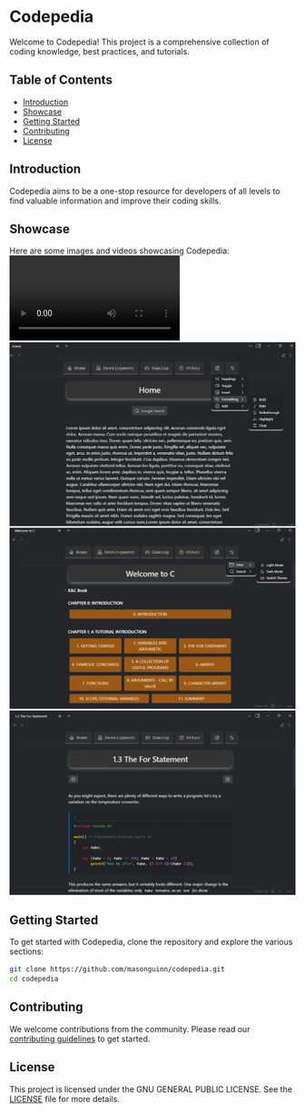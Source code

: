 # Codepedia

Welcome to Codepedia! This project is a comprehensive collection of coding knowledge, best practices, and tutorials.

## Table of Contents

- [Introduction](#introduction)
- [Showcase](#showcase)
- [Getting Started](#getting-started)
- [Contributing](#contributing)
- [License](#license)

## Introduction

Codepedia aims to be a one-stop resource for developers of all levels to find valuable information and improve their coding skills.

## Showcase

Here are some images and videos showcasing Codepedia:
![Alt text](Config/Resources/showcase_vid.mp4)
![Picture](Config/Resources/showcase_pic01.png)
![Picture 2](Config/Resources/showcase_pic02.png)
![Picture 3](Config/Resources/showcase_pic03.png)

## Getting Started

To get started with Codepedia, clone the repository and explore the various sections:

```bash
git clone https://github.com/masonguinn/codepedia.git
cd codepedia
```

## Contributing

We welcome contributions from the community. Please read our [contributing guidelines](CONTRIBUTING.md) to get started.

## License

This project is licensed under the GNU GENERAL PUBLIC LICENSE. See the [LICENSE](LICENSE) file for more details.